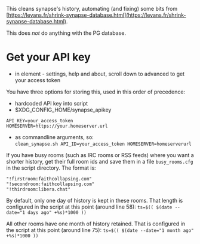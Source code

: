 This cleans synapse's history, automating (and fixing) some bits from 
[https://levans.fr/shrink-synapse-database.html](https://levans.fr/shrink-synapse-database.html). 

This does *not* do anything with the PG database.

# Get your API key
- in element - settings, help and about, scroll down to advanced to get your access token

You have three options for storing this, used in this order of precedence:

* hardcoded API key into script
* $XDG_CONFIG_HOME/synapse_apikey
```
API_KEY=your_access_token
HOMESERVER=https://your.homeserver.url
```    
* as commandline arguments, so:  
`clean_synapse.sh API_ID=your_access_token HOMESERVER=homeserverurl`

If you have busy rooms (such as IRC rooms or RSS feeds) where you want a shorter 
history, get their full room ids and save them in a file `busy_rooms.cfg` in the 
script directory. The format is:
```
"!firstroom:faithcollapsing.com"
"!secondroom:faithcollapsing.com"
"!thirdroom:libera.chat"
```

By default, only one day of history is kept in these rooms. That length is configured 
in the script at this point (around line 58):
`ts=$(( $(date --date="1 days ago" +%s)*1000 ))`

All other rooms have one month of history retained.  That is configured in the 
script at this point (around line 75):
`ts=$(( $(date --date="1 month ago" +%s)*1000 ))`
